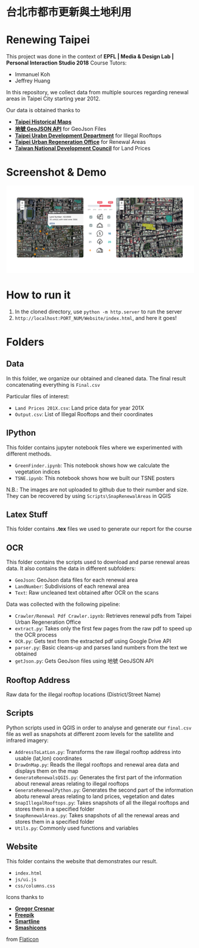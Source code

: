 # 台北市都市更新與土地利用 #
# Renewing Taipei #

This project was done in the context of **EPFL | Media & Design Lab | Personal Interaction Studio 2018**
Course Tutors:
 * Immanuel Koh 
 * Jeffrey Huang  

In this repository, we collect data from multiple sources regarding renewal areas in Taipei City starting year 2012.

Our data is obtained thanks to 
 * [**Taipei Historical Maps**](https://www.historygis.udd.gov.taipei)
 * [**地號 GeoJSON API**](http://twland.ronny.tw) for GeoJson Files
 * [**Taipei Urabn Development Department**](https://english.udd.gov.taipei/Default.aspx) for Illegal Rooftops
 * [**Taipei Urban Regeneration Office**](https://english.uro.gov.taipei/Default.aspx) for Renewal Areas
 * [**Taiwan National Development Council**](https://data.gov.tw/dataset/62206) for Land Prices


# Screenshot & Demo #

![Screenshot](screen.png)


# How to run it #

1. In the cloned directory, use `python -m http.server` to run the server
2. `http://localhost:PORT_NUM/Website/index.html`, and here it goes!

# Folders #
 
## Data ##
In this folder, we organize our obtained and cleaned data.
The final result concatenating everything is `Final.csv`
 
Particular files of interest:
 * `Land Prices 201X.csv`: Land price data for year 201X
 * `Output.csv`: List of Illegal Rooftops and their coordinates
  
## IPython ##
This folder contains jupyter notebook files where we experimented with different methods.

 * `GreenFinder.ipynb`: This notebook shows how we calculate the vegetation indices
 * `TSNE.ipynb`: This notebook shows how we built our TSNE posters
   
N.B.: The images are not uploaded to github due to their number and size. They can be recovered by using `Scripts\SnapRenewalAreas` in QGIS
   
## Latex Stuff ##
This folder contains **.tex** files we used to generate our report for the course

## OCR ##
This folder contains the scripts used to download and parse renewal areas data. It also contains the data in different subfolders:

 * `GeoJson`: GeoJson data files for each renewal area
 * `LandNumber`: Subdivisions of each renewal area
 * `Text`: Raw uncleaned text obtained after OCR on the scans

 Data was collected with the following pipeline:

 * `Crawler/Renewal Pdf Crawler.ipynb`: Retrieves renewal pdfs from Taipei Urban Regeneration Office
 * `extract.py`: Takes only the first few pages from the raw pdf to speed up the OCR process
 * `OCR.py`: Gets text from the extracted pdf using Google Drive API
 * `parser.py`: Basic cleans-up and parses land numbers from the text we obtained
 * `getJson.py`: Gets GeoJson files using 地號 GeoJSON API
 
## Rooftop Address ##
Raw data for the illegal rooftop locations (District/Street Name)

## Scripts ##
Python scripts used in QGIS in order to analyse and generate our `final.csv` file as well as snapshots at different zoom levels for the satellite and infrared imagery:

 * `AddressToLatLon.py`: Transforms the raw illegal rooftop address into usable (lat,lon) coordinates
 * `DrawOnMap.py`: Reads the illegal rooftops and renewal area data and displays them on the map
 * `GenerateRenewalsQGIS.py`: Generates the first part of the information about renewal areas relating to illegal rooftops
 * `GenerateRenewalPython.py`: Generates the second part of the information abotu renewal areas relating to land prices, vegetation and dates
 * `SnapIllegalRooftops.py`: Takes snapshots of all the illegal rooftops and stores them in a specified folder
 * `SnapRenewalAreas.py`: Takes snapshots of all the renewal areas and stores them in a specified folder
 * `Utils.py`: Commonly used functions and variables
 
## Website ##
This folder contains the website that demonstrates our result. 

 * `index.html`
 * `js/ui.js`
 * `css/columns.css`

Icons thanks to
 * [**Gregor Cresnar**](https://www.flaticon.com/authors/gregor-cresnar)
 * [**Freepik**](http://www.freepik.com)
 * [**Smartline**](https://www.flaticon.com/authors/smartline)
 * [**Smashicons**](https://www.flaticon.com/authors/smashicons)

from [Flaticon](https://www.flaticon.com/)

